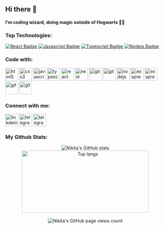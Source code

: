## Hi there 👋

#### I'm coding wizard, doing magic outside of Hogwarts 🧙🏻

### Top Technologies:
[![React Badge](https://img.shields.io/badge/-React-61DBFB?style=for-the-badge&labelColor=black&logo=react&logoColor=61DBFB)](#)
[![Javascript Badge](https://img.shields.io/badge/-Javascript-F0DB4F?style=for-the-badge&labelColor=black&logo=javascript&logoColor=F0DB4F)](#) 
[![Typescript Badge](https://img.shields.io/badge/-Typescript-007acc?style=for-the-badge&labelColor=black&logo=typescript&logoColor=007acc)](#) 
[![Nodejs Badge](https://img.shields.io/badge/-Nodejs-3C873A?style=for-the-badge&labelColor=black&logo=node.js&logoColor=3C873A)](#) 

<h3 align="left">Code with:</h3>
<p align="left"> <a href="https://www.w3.org/html/" style="text-decoration: none; border-bottom: none;" target="_blank"> <img src="https://cdn.simpleicons.org/html5/788FBD" alt="html5" width="40" height="40"/></a> 
  <a href="https://www.w3schools.com/css/" target="_blank"> <img src="https://cdn.simpleicons.org/css3/788FBD" alt="css3" width="40" height="40"/></a> 
  <a href="https://www.javascript.com/" target="_blank"> <img src="https://cdn.simpleicons.org/javascript/788FBD" alt="javascript" width="40" height="40"/></a> 
  <a href="https://www.typescriptlang.org/" target="_blank"> <img src="https://cdn.simpleicons.org/typescript/788FBD" alt="typescript" width="40" height="40"/></a> 
  <a href="https://ru.reactjs.org/" target="_blank"> <img src="https://cdn.simpleicons.org/react/788FBD" alt="react" width="40" height="40"/></a>
  <a href="https://nextjs.org/" target="_blank"> <img src="https://cdn.simpleicons.org/nextdotjs/788FBD" alt="next" width="40" height="40"/></a>
<a href="https://redux.js.org/" target="_blank"> <img src="https://cdn.simpleicons.org/redux/788FBD" alt="git" width="40" height="40"/></a>
<a href="https://tanstack.com/query/v3/" target="_blank"> <img src="https://cdn.simpleicons.org/reactquery/788FBD" alt="git" width="40" height="40"/></a>
<a href="https://nodejs.org/en" target="_blank"> <img src="https://cdn.simpleicons.org/nodedotjs/788FBD" alt="nodejs" width="40" height="40"/></a> 
  <a href="https://expressjs.com/" target="_blank"> <img src="https://cdn.simpleicons.org/express/788FBD" alt="exspress" width="40" height="40"/></a>
  <a href="https://nestjs.com/" target="_blank"> <img src="https://cdn.simpleicons.org/nestjs/788FBD" alt="exspress" width="40" height="40"/></a> 
<a href="https://git-scm.com/" target="_blank"> <img src="https://cdn.simpleicons.org/git/788FBD" alt="git" width="40" height="40"/></a>
<a href="https://www.postman.com/" target="_blank"> <img src="https://cdn.simpleicons.org/postman/788FBD" alt="git" width="40" height="40"/></a>
</p>

<h3 align="left">Connect with me:</h3>
<p align="left">
<a href="https://www.linkedin.com/in/nikita-durnev/" target="blank"><img align="center" src="https://cdn.simpleicons.org/linkedin/788FBD" alt="linkdein" height="40" width="40"/></a>
<a href="https://t.me/nick_durnev" target="blank"><img align="center" src="https://cdn.simpleicons.org/telegram/788FBD" alt="telegram" height="40" width="40" /></a>
<a href="mailto:nickdurnev1@gmail.com" target="blank"><img align="center" src="https://cdn.simpleicons.org/gmail/788FBD" alt="telegram" height="40" width="40" /></a>
</p>

### My Github Stats: 

<div align="center">
<img alt="Nikita's GitHub stats" src="https://github-readme-stats.vercel.app/api?username=NickDurnev&show_icons=true&bg_color=00000000&text_color=2f80ed"/>
<img alt="Top langs" src="https://github-readme-stats.vercel.app/api/top-langs/?username=NickDurnev&layout=compact&bg_color=00000000&text_color=2f80ed" height="196" width="400"/>
</div>
&nbsp; 
<div align="center">
  <img alt="Nikita's GitHub page views count" src="https://u8views.com/api/v1/github/profiles/92080056/views/day-week-month-total-count.svg"/>
</div>
